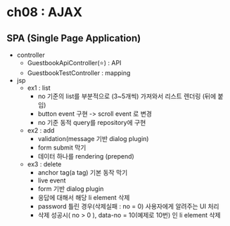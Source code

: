 # ch08 : AJAX


## SPA (Single Page Application)

* controller
	* GuestbookApiController(:star:) : API
	* GuestbookTestController : mapping
* jsp
	* ex1 : list
		- no 기준의 list를 부분적으로 (3~5개씩) 가져와서 리스트 렌더링 (뒤에 붙임)
		- button event 구현 -> scroll event 로 변경
		- no 기준 동적 query를 repository에 구현
	* ex2 : add
		- validation(message 기반 dialog plugin)
		- form submit 막기
		- 데이터 하나를 rendering (prepend)
	* ex3 : delete
		- anchor tag(a tag) 기본 동작 막기
		- live event 
		- form 기반 dialog plugin
		- 응답에 대해서 해당 li element 삭제
		- password 틀린 경우(삭제실패 : no = 0) 사용자에게 알려주는 UI 처리
		- 삭제 성공시( no > 0 ), data-no = 10(예제로 10번) 인 li element 삭제  